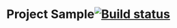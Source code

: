 # Project Sample[![Build status](https://ci.appveyor.com/api/projects/status/y9cowmdymvkmrhv2?svg=true)](https://ci.appveyor.com/project/alexdnf/resttask3)
